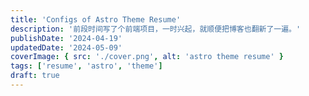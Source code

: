 ```yaml
---
title: 'Configs of Astro Theme Resume'
description: '前段时间写了个前端项目，一时兴起，就顺便把博客也翻新了一遍。'
publishDate: '2024-04-19'
updatedDate: '2024-05-09'
coverImage: { src: './cover.png', alt: 'astro theme resume' }
tags: ['resume', 'astro', 'theme']
draft: true
---
```

